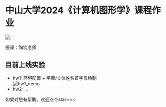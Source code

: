 # 中山大学2024《计算机图形学》课程作业  
 ![](https://img.shields.io/badge/platform-windows-brightgreen.svg) 
 
授课：陶钧老师

## 目前上线实验
- hw1: 环境配置 + 平面/立体姓名首字母绘制<br>
   ![hw1_demo](hw1/assets/hw1_demo.gif)
- hw2: ...

如果对您有帮助，欢迎点个star⭐⭐~
